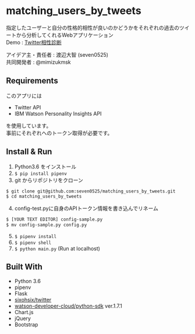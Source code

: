 # matching_users_by_tweets
指定したユーザーと自分の性格的相性が良いのかどうかをそれぞれの過去のツイートから分析してくれるWebアプリケーション  
Demo : [Twitter相性診断](https://matching-users-by-tweets.herokuapp.com/)
  
アイデア主・責任者 : 渡辺大智 (seven0525)  
共同開発者 : @mimizukmsk

## Requirements
このアプリには  

- Twitter API
- IBM Watson Personality Insights API

を使用しています。  
事前にそれぞれへのトークン取得が必要です。  
  
## Install & Run

1. Python3.6 をインストール
2. `$ pip install pipenv`
3. git からリポジトリをクローン
```bash
$ git clone git@github.com:seven0525/matching_users_by_tweets.git
$ cd matching_users_by_tweets
```
4. config-test.pyに自身のAPIトークン情報を書き込んでリネーム
```bash
$ [YOUR TEXT EDITOR] config-sample.py
$ mv config-sample.py config.py
```
5. `$ pipenv install`
6. `$ pipenv shell`
7. `$ python main.py` (Run at localhost)
  
## Built With

- Python 3.6
- pipenv
- Flask
- [sixohsix/twitter](https://github.com/sixohsix/twitter)
- [watson-developer-cloud/python-sdk](https://github.com/watson-developer-cloud/python-sdk) ver.1.7.1
- Chart.js
- jQuery
- Bootstrap
